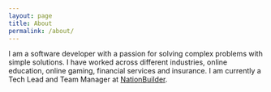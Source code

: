 ```yaml
---
layout: page
title: About
permalink: /about/
---
```


I am a software developer with a passion for solving complex problems with simple solutions. I have worked across different industries, online education, online gaming, financial services and insurance. I am currently a Tech Lead and Team Manager at [NationBuilder](https://www.nationbuilder.com).


